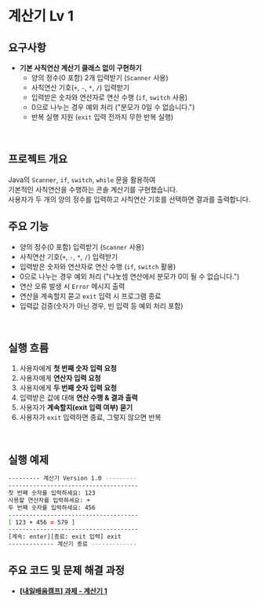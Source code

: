 # 계산기 Lv 1

## 요구사항
- **기본 사칙연산 계산기 클래스 없이 구현하기**
  - 양의 정수(0 포함) 2개 입력받기 (`Scanner` 사용)  
  - 사칙연산 기호(`+`, `-`, `*`, `/`) 입력받기  
  - 입력받은 숫자와 연산자로 연산 수행 (`if`, `switch` 사용)  
  - 0으로 나누는 경우 예외 처리 ("분모가 0일 수 없습니다.")  
  - 반복 실행 지원 (`exit` 입력 전까지 무한 반복 실행)
<br>

## 프로젝트 개요
  Java의 `Scanner`, `if`, `switch`, `while` 문을 활용하여  
  기본적인 사칙연산을 수행하는 콘솔 계산기를 구현했습니다.  
  사용자가 두 개의 양의 정수를 입력하고 사칙연산 기호를 선택하면 결과를 출력합니다.
<br>

## 주요 기능
- 양의 정수(0 포함) 입력받기 (`Scanner` 사용)  
- 사칙연산 기호(`+`, `-`, `*`, `/`) 입력받기  
- 입력받은 숫자와 연산자로 연산 수행 (`if`, `switch` 활용)  
- 0으로 나누는 경우 예외 처리 ("나눗셈 연산에서 분모가 0이 될 수 없습니다.")  
- 연산 오류 발생 시 `Error` 메시지 출력  
- 연산을 계속할지 묻고 `exit` 입력 시 프로그램 종료  
- 입력값 검증(숫자가 아닌 경우, 빈 입력 등 예외 처리 포함)
<br>

## 실행 흐름
1. 사용자에게 **첫 번째 숫자 입력 요청**
2. 사용자에게 **연산자 입력 요청**
3. 사용자에게 **두 번째 숫자 입력 요청**
4. 입력받은 값에 대해 **연산 수행 & 결과 출력**
5. 사용자가 **계속할지(exit 입력 여부) 묻기**
6. 사용자가 `exit` 입력하면 종료, 그렇지 않으면 반복
<br>

## 실행 예제
```bash
--------- 계산기 Version 1.0 ---------
-------------------------------------
첫 번째 숫자를 입력하세요: 123
사용할 연산자를 입력하세요: +
두 번째 숫자를 입력하세요: 456
-------------------------------------
[ 123 + 456 = 579 ]
-------------------------------------
[계속: enter][종료: exit 입력] exit
------------- 계산기 종료 -------------
```

## 주요 코드 및 문제 해결 과정
- **[[내일배움캠프] 과제 - 계산기 1](https://velog.io/@ezro/camp-task-1)**